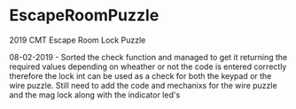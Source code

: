 # EscapeRoomPuzzle
2019 CMT Escape Room Lock Puzzle

08-02-2019 - Sorted the check function and managed to get it returning the required values depending on wheather or not the code is entered correctly therefore the lock int can be used as a check for both the keypad or the wire puzzle. Still need to add the code and mechanixs for the wire puzzle and the mag lock along with the indicator led's 
